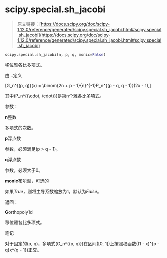 # scipy.special.sh_jacobi

> 原文链接：[https://docs.scipy.org/doc/scipy-1.12.0/reference/generated/scipy.special.sh_jacobi.html#scipy.special.sh_jacobi](https://docs.scipy.org/doc/scipy-1.12.0/reference/generated/scipy.special.sh_jacobi.html#scipy.special.sh_jacobi)

```py
scipy.special.sh_jacobi(n, p, q, monic=False)
```

移位雅各比多项式。

由...定义

\[G_n^{(p, q)}(x) = \binom{2n + p - 1}{n}^{-1}P_n^{(p - q, q - 1)}(2x - 1),\]

其中\(P_n^{(\cdot, \cdot)}\)是第n个雅各比多项式。

参数：

**n**整数

多项式的次数。

**p**浮点数

参数，必须满足\(p > q - 1\)。

**q**浮点数

参数，必须大于0。

**monic**布尔型，可选的

如果*True*，则将主导系数缩放为1。默认为*False*。

返回：

**G**orthopoly1d

移位雅各比多项式。

笔记

对于固定的\(p, q\)，多项式\(G_n^{(p, q)}\)在区间\([0, 1]\)上按照权函数\((1 - x)^{p - q}x^{q - 1}\)正交。
